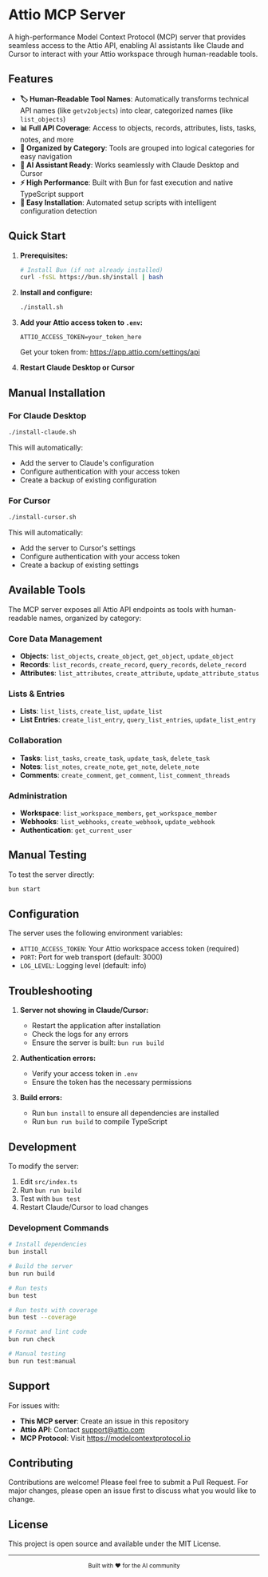 # Attio MCP Server

A high-performance Model Context Protocol (MCP) server that provides seamless access to the Attio API, enabling AI assistants like Claude and Cursor to interact with your Attio workspace through human-readable tools.

## Features

- **🏷️ Human-Readable Tool Names**: Automatically transforms technical API names (like `getv2objects`) into clear, categorized names (like `list_objects`)
- **📊 Full API Coverage**: Access to objects, records, attributes, lists, tasks, notes, and more
- **📁 Organized by Category**: Tools are grouped into logical categories for easy navigation
- **🤖 AI Assistant Ready**: Works seamlessly with Claude Desktop and Cursor
- **⚡ High Performance**: Built with Bun for fast execution and native TypeScript support
- **🔧 Easy Installation**: Automated setup scripts with intelligent configuration detection

## Quick Start

1. **Prerequisites:**
   ```bash
   # Install Bun (if not already installed)
   curl -fsSL https://bun.sh/install | bash
   ```

2. **Install and configure:**
   ```bash
   ./install.sh
   ```

3. **Add your Attio access token to `.env`:**
   ```
   ATTIO_ACCESS_TOKEN=your_token_here
   ```
   
   Get your token from: https://app.attio.com/settings/api

4. **Restart Claude Desktop or Cursor**

## Manual Installation

### For Claude Desktop

```bash
./install-claude.sh
```

This will automatically:
- Add the server to Claude's configuration
- Configure authentication with your access token
- Create a backup of existing configuration

### For Cursor

```bash
./install-cursor.sh
```

This will automatically:
- Add the server to Cursor's settings
- Configure authentication with your access token
- Create a backup of existing settings

## Available Tools

The MCP server exposes all Attio API endpoints as tools with human-readable names, organized by category:

### Core Data Management
- **Objects**: `list_objects`, `create_object`, `get_object`, `update_object`
- **Records**: `list_records`, `create_record`, `query_records`, `delete_record`
- **Attributes**: `list_attributes`, `create_attribute`, `update_attribute_status`

### Lists & Entries
- **Lists**: `list_lists`, `create_list`, `update_list`
- **List Entries**: `create_list_entry`, `query_list_entries`, `update_list_entry`

### Collaboration
- **Tasks**: `list_tasks`, `create_task`, `update_task`, `delete_task`
- **Notes**: `list_notes`, `create_note`, `get_note`, `delete_note`
- **Comments**: `create_comment`, `get_comment`, `list_comment_threads`

### Administration
- **Workspace**: `list_workspace_members`, `get_workspace_member`
- **Webhooks**: `list_webhooks`, `create_webhook`, `update_webhook`
- **Authentication**: `get_current_user`

## Manual Testing

To test the server directly:

```bash
bun start
```

## Configuration

The server uses the following environment variables:

- `ATTIO_ACCESS_TOKEN`: Your Attio workspace access token (required)
- `PORT`: Port for web transport (default: 3000)
- `LOG_LEVEL`: Logging level (default: info)

## Troubleshooting

1. **Server not showing in Claude/Cursor:**
   - Restart the application after installation
   - Check the logs for any errors
   - Ensure the server is built: `bun run build`

2. **Authentication errors:**
   - Verify your access token in `.env`
   - Ensure the token has the necessary permissions

3. **Build errors:**
   - Run `bun install` to ensure all dependencies are installed
   - Run `bun run build` to compile TypeScript

## Development

To modify the server:

1. Edit `src/index.ts`
2. Run `bun run build`
3. Test with `bun test`
4. Restart Claude/Cursor to load changes

### Development Commands

```bash
# Install dependencies
bun install

# Build the server
bun run build

# Run tests
bun test

# Run tests with coverage
bun test --coverage

# Format and lint code
bun run check

# Manual testing
bun run test:manual
```

## Support

For issues with:
- **This MCP server**: Create an issue in this repository
- **Attio API**: Contact support@attio.com
- **MCP Protocol**: Visit https://modelcontextprotocol.io

## Contributing

Contributions are welcome! Please feel free to submit a Pull Request. For major changes, please open an issue first to discuss what you would like to change.

## License

This project is open source and available under the MIT License.

---

<div align="center">
<sub>Built with ❤️ for the AI community</sub>
</div>